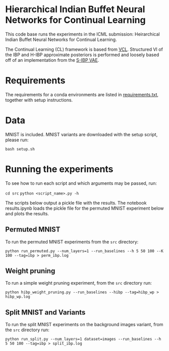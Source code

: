 # Hierarchical Indian Buffet Neural Networks for Continual Learning

This code base runs the experiments in the ICML submission: Heirarchical Indian Buffet Neural Networks for Continual Learning.

The Continual Learning (CL) framework is based from [VCL](https://github.com/nvcuong/variational-continual-learning/tree/master/ddm). 
Structured VI of the IBP and H-IBP approximate posteriors is performed and loosely based off of an implementation from the [S-IBP VAE](https://github.com/rachtsingh/ibp_vae).

# Requirements

The requirements for a conda environments are listed in [requirements.txt](requirements.txt), together with setup instructions.

# Data

MNIST is included. MNIST variants are downloaded with the setup script, please run:
 
`bash setup.sh`

# Running the experiments

To see how to run each script and which arguments may be passed, run:

`cd src`
`python <script_name>.py -h`

The scripts below output a pickle file with the results. The notebook results.ipynb loads the pickle file for the permuted MNIST experiment below and plots the results.

## Permuted MNIST

To run the permuted MNIST experiments from the `src` directory:

`python run_permuted.py --num_layers=1 --run_baselines --h 5 50 100 --K 100 --tag=ibp > perm_ibp.log`

## Weight pruning

To run a simple weight pruning experiment, from the `src` directory run:

`python hibp_weight_pruning.py --run_baselines --hibp --tag=hibp_wp > hibp_wp.log`

## Split MNIST and Variants

To run the split MNIST experiments on the background images variant, from the `src` directory run:

`python run_split.py --num_layers=1 dataset=images --run_baselines --h 5 50 100 --tag=ibp > split_ibp.log`
